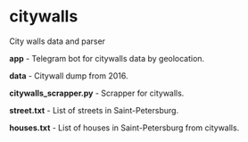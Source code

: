 # citywalls
City walls data and parser

**app** - Telegram bot for citywalls data by geolocation.

**data** - Citywall dump from 2016.

**citywalls_scrapper.py** - Scrapper for citywalls.

**street.txt** - List of streets in Saint-Petersburg.

**houses.txt** - List of houses in Saint-Petersburg from citywalls.
